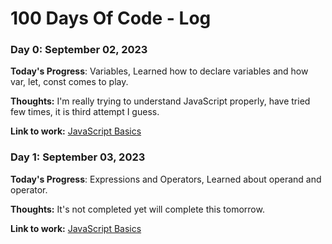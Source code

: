 # 100 Days Of Code - Log

### Day 0: September 02, 2023

**Today's Progress**: Variables, Learned how to declare variables and how var, let, const comes to play.

**Thoughts:** I'm really trying to understand JavaScript properly, have tried few times, it is third attempt I guess.

**Link to work:** [JavaScript Basics](https://github.com/sakibian/code-daily/commit/997b81337cc77061739a55b5ba5332b3daa12235)

### Day 1: September 03, 2023

**Today's Progress**: Expressions and Operators, Learned about operand and operator.

**Thoughts:** It's not completed yet will complete this tomorrow.

**Link to work:** [JavaScript Basics](https://github.com/sakibian/code-daily/commit/f1a44367811c80d4d77f4fe401e0b7fc3bc0daec)

